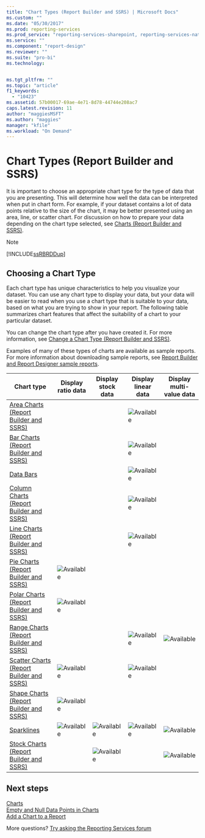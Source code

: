 ```yaml
---
title: "Chart Types (Report Builder and SSRS) | Microsoft Docs"
ms.custom: ""
ms.date: "05/30/2017"
ms.prod: reporting-services
ms.prod_service: "reporting-services-sharepoint, reporting-services-native"
ms.service: ""
ms.component: "report-design"
ms.reviewer: ""
ms.suite: "pro-bi"
ms.technology: 


ms.tgt_pltfrm: ""
ms.topic: "article"
f1_keywords: 
  - "10423"
ms.assetid: 57b00017-69ae-4e71-8d78-44744e208ac7
caps.latest.revision: 11
author: "maggiesMSFT"
ms.author: "maggies"
manager: "kfile"
ms.workload: "On Demand"
---
```


# Chart Types (Report Builder and SSRS)

It is important to choose an appropriate chart type for the type of data that you are presenting. This will determine how well the data can be interpreted when put in chart form. For example, if your dataset contains a lot of data points relative to the size of the chart, it may be better presented using an area, line, or scatter chart. For discussion on how to prepare your data depending on the chart type selected, see [Charts &#40;Report Builder and SSRS&#41;](../../reporting-services/report-design/charts-report-builder-and-ssrs.md).  
  
> [!NOTE]  
>  [!INCLUDE[ssRBRDDup](../../includes/ssrbrddup-md.md)]  
  
## Choosing a Chart Type  
 Each chart type has unique characteristics to help you visualize your dataset. You can use any chart type to display your data, but your data will be easier to read when you use a chart type that is suitable to your data, based on what you are trying to show in your report. The following table summarizes chart features that affect the suitability of a chart to your particular dataset.  
  
 You can change the chart type after you have created it. For more information, see [Change a Chart Type &#40;Report Builder and SSRS&#41;](../../reporting-services/report-design/change-a-chart-type-report-builder-and-ssrs.md).  
  
 Examples of many of these types of charts are available as sample reports. For more information about downloading sample reports, see [Report Builder and Report Designer sample reports](http://go.microsoft.com/fwlink/?LinkId=198283).  
  
|Chart type|Display ratio data|Display stock data|Display linear data|Display multi-value data|  
|----------------|------------------------|------------------------|-------------------------|-------------------------------|  
|[Area Charts &#40;Report Builder and SSRS&#41;](../../reporting-services/report-design/area-charts-report-builder-and-ssrs.md)|||![Available](../../reporting-services/report-data/media/greencheck.gif "Available")||  
|[Bar Charts &#40;Report Builder and SSRS&#41;](../../reporting-services/report-design/bar-charts-report-builder-and-ssrs.md)|||![Available](../../reporting-services/report-data/media/greencheck.gif "Available")||  
|[Data Bars](../../reporting-services/report-design/sparklines-and-data-bars-report-builder-and-ssrs.md)|||![Available](../../reporting-services/report-data/media/greencheck.gif "Available")||  
|[Column Charts &#40;Report Builder and SSRS&#41;](../../reporting-services/report-design/column-charts-report-builder-and-ssrs.md)|||![Available](../../reporting-services/report-data/media/greencheck.gif "Available")||  
|[Line Charts &#40;Report Builder and SSRS&#41;](../../reporting-services/report-design/line-charts-report-builder-and-ssrs.md)|||![Available](../../reporting-services/report-data/media/greencheck.gif "Available")||  
|[Pie Charts &#40;Report Builder and SSRS&#41;](../../reporting-services/report-design/pie-charts-report-builder-and-ssrs.md)|![Available](../../reporting-services/report-data/media/greencheck.gif "Available")||||  
|[Polar Charts &#40;Report Builder and SSRS&#41;](../../reporting-services/report-design/polar-charts-report-builder-and-ssrs.md)|![Available](../../reporting-services/report-data/media/greencheck.gif "Available")||||  
|[Range Charts &#40;Report Builder and SSRS&#41;](../../reporting-services/report-design/range-charts-report-builder-and-ssrs.md)|||![Available](../../reporting-services/report-data/media/greencheck.gif "Available")|![Available](../../reporting-services/report-data/media/greencheck.gif "Available")|  
|[Scatter Charts &#40;Report Builder and SSRS&#41;](../../reporting-services/report-design/scatter-charts-report-builder-and-ssrs.md)|![Available](../../reporting-services/report-data/media/greencheck.gif "Available")||![Available](../../reporting-services/report-data/media/greencheck.gif "Available")||  
|[Shape Charts &#40;Report Builder and SSRS&#41;](../../reporting-services/report-design/shape-charts-report-builder-and-ssrs.md)|![Available](../../reporting-services/report-data/media/greencheck.gif "Available")||||  
|[Sparklines](../../reporting-services/report-design/sparklines-and-data-bars-report-builder-and-ssrs.md)|![Available](../../reporting-services/report-data/media/greencheck.gif "Available")|![Available](../../reporting-services/report-data/media/greencheck.gif "Available")|![Available](../../reporting-services/report-data/media/greencheck.gif "Available")|![Available](../../reporting-services/report-data/media/greencheck.gif "Available")|  
|[Stock Charts &#40;Report Builder and SSRS&#41;](../../reporting-services/report-design/stock-charts-report-builder-and-ssrs.md)||![Available](../../reporting-services/report-data/media/greencheck.gif "Available")||![Available](../../reporting-services/report-data/media/greencheck.gif "Available")|  

## Next steps

[Charts](../../reporting-services/report-design/charts-report-builder-and-ssrs.md)   
[Empty and Null Data Points in Charts](../../reporting-services/report-design/empty-and-null-data-points-in-charts-report-builder-and-ssrs.md)   
[Add a Chart to a Report](../../reporting-services/report-design/add-a-chart-to-a-report-report-builder-and-ssrs.md)  

More questions? [Try asking the Reporting Services forum](http://go.microsoft.com/fwlink/?LinkId=620231)
